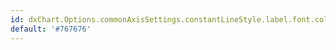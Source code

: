 ```yaml
---
id: dxChart.Options.commonAxisSettings.constantLineStyle.label.font.color
default: '#767676'
---
```

